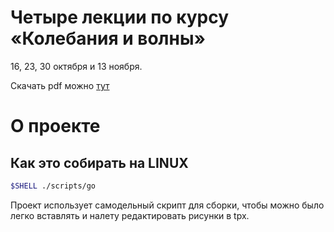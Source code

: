 # Четыре лекции по курсу «Колебания и волны»
16, 23, 30 октября и 13 ноября.

Скачать pdf можно [тут]()

# О проекте
## Как это собирать на LINUX
```bash
$SHELL ./scripts/go
```
Проект использует самодельный скрипт для сборки, чтобы можно было легко вставлять и налету редактировать рисунки в tpx.
